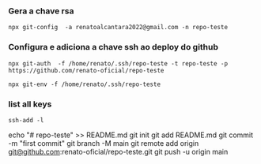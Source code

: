 ### Gera a chave rsa
```npx git-config  -a renatoalcantara2022@gmail.com -n repo-teste```


### Configura e adiciona a  chave ssh ao deploy do github
```npx git-auth  -f /home/renato/.ssh/repo-teste -t repo-teste -p https://github.com/renato-oficial/repo-teste```


```npx git-env -f /home/renato/.ssh/repo-teste```

### list all keys
``` ssh-add -l ```


echo "# repo-teste" >> README.md
git init
git add README.md
git commit -m "first commit"
git branch -M main
git remote add origin git@github.com:renato-oficial/repo-teste.git
git push -u origin main